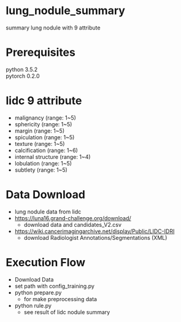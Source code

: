 # lung_nodule_summary
summary lung nodule with 9 attribute

# Prerequisites
python 3.5.2      
pytorch 0.2.0

# lidc 9 attribute
 - malignancy (range: 1~5)
 - sphericity (range: 1~5)
 - margin (range: 1~5)
 - spiculation (range: 1~5)
 - texture (range: 1~5)
 - calcification (range: 1~6)
 - internal structure (range: 1~4)
 - lobulation (range: 1~5)
 - subtlety (range: 1~5)

# Data Download
 - lung nodule data from lidc
 - https://luna16.grand-challenge.org/download/
   - download data and candidates_V2.csv
 - https://wiki.cancerimagingarchive.net/display/Public/LIDC-IDRI
   - download Radiologist Annotations/Segmentations (XML)

# Execution Flow
 - Download Data
 - set path with config_training.py
 - python prepare.py 
    - for make preprocessing data
 - python rule.py
    - see result of lidc nodule summary
